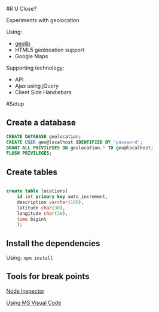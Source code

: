 #R U Close?

Experiments with geolocation

Using:

* [geolib](https://www.npmjs.com/package/geolib)
* HTML5 geolocation support
* Google Maps

Supporting technology:

* API
* Ajax using jQuery
* Client Side Handlebars

#Setup

## Create a database

```sql
CREATE DATABASE geolocation;
CREATE USER geo@localhost IDENTIFIED BY 'password';
GRANT ALL PRIVILEGES ON geolocation.* TO geo@localhost;
FLUSH PRIVILEGES;
```

## Create tables

```sql

create table locations(
    id int primary key auto_increment,
    description varchar(100),
    latitude char(30),
    longitude char(30),
    time bigint
    );


```

## Install the dependencies

Using: `npm install`

## Tools for break points

  [Node Inspector](https://github.com/node-inspector/node-inspector)

  [Using MS Visual Code](http://stackoverflow.com/questions/30023736/mocha-breakpoints-using-visual-studio-code)
